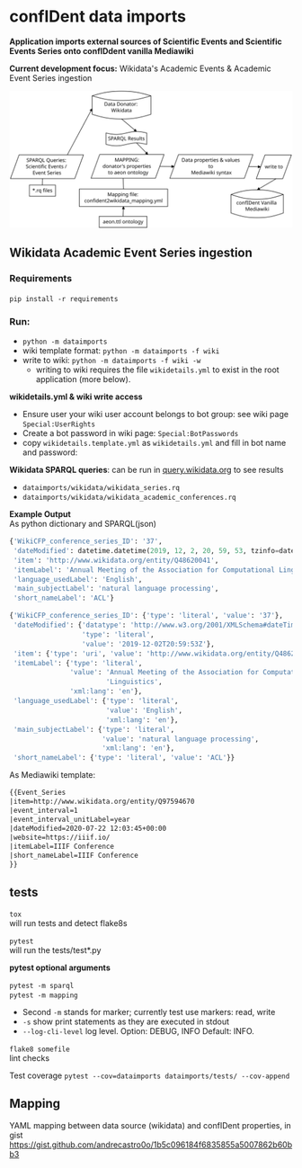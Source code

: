 # confIDent data imports 
**Application imports external sources of Scientific Events and Scientific Events Series onto confIDdent vanilla Mediawiki**

**Current development focus:**  Wikidata's Academic Events & Academic Event Series ingestion

![](docs/data_imports.svg)


## Wikidata Academic Event Series ingestion

###  Requirements
`pip install -r requirements` 

### Run:
* `python -m dataimports`
* wiki template format: `python -m dataimports -f wiki`
* write to wiki: `python -m dataimports -f wiki -w`
    * writing to wiki requires the file `wikidetails.yml` to exist in the root application (more below).


**wikidetails.yml & wiki write access**
* Ensure user your wiki user account belongs to bot group: see wiki page `Special:UserRights`
* Create a bot password in wiki page: `Special:BotPasswords`
* copy `wikidetails.template.yml` as `wikidetails.yml` and fill in bot name and password:<br/>
    
    
    
**Wikidata SPARQL queries**: can be run in [query.wikidata.org](https://query.wikidata.org/) to see results
* `dataimports/wikidata/wikidata_series.rq` 
* `dataimports/wikidata/wikidata_academic_conferences.rq`

**Example Output**  
As python dictionary and SPARQL(json) 
```python
{'WikiCFP_conference_series_ID': '37',
 'dateModified': datetime.datetime(2019, 12, 2, 20, 59, 53, tzinfo=datetime.timezone.utc),
 'item': 'http://www.wikidata.org/entity/Q48620041',
 'itemLabel': 'Annual Meeting of the Association for Computational Linguistics',
 'language_usedLabel': 'English',
 'main_subjectLabel': 'natural language processing',
 'short_nameLabel': 'ACL'}
```
```python
{'WikiCFP_conference_series_ID': {'type': 'literal', 'value': '37'},
 'dateModified': {'datatype': 'http://www.w3.org/2001/XMLSchema#dateTime',
                  'type': 'literal',
                  'value': '2019-12-02T20:59:53Z'},
 'item': {'type': 'uri', 'value': 'http://www.wikidata.org/entity/Q48620041'},
 'itemLabel': {'type': 'literal',
               'value': 'Annual Meeting of the Association for Computational '
                        'Linguistics',
               'xml:lang': 'en'},
 'language_usedLabel': {'type': 'literal',
                        'value': 'English',
                        'xml:lang': 'en'},
 'main_subjectLabel': {'type': 'literal',
                       'value': 'natural language processing',
                       'xml:lang': 'en'},
 'short_nameLabel': {'type': 'literal', 'value': 'ACL'}}
```

As Mediawiki template:
```
{{Event_Series
|item=http://www.wikidata.org/entity/Q97594670
|event_interval=1
|event_interval_unitLabel=year
|dateModified=2020-07-22 12:03:45+00:00
|website=https://iiif.io/
|itemLabel=IIIF Conference
|short_nameLabel=IIIF Conference
}}
```

## tests
`tox`<br/>
will run tests and detect flake8s

`pytest`<br/>
will run the tests/test*.py

**pytest optional arguments**

`pytest -m sparql`<br/>
`pytest -m mapping`<br/>
* Second `-m` stands for marker; currently test use markers: read, write
* `-s` show print statements as they are executed in stdout
*  `--log-cli-level` log level. Option: DEBUG, INFO Default: INFO.   

`flake8 somefile`<br/>
lint checks

Test coverage
`pytest --cov=dataimports dataimports/tests/ --cov-append`


## Mapping 
YAML mapping between data source (wikidata) and confIDent properties, in gist https://gist.github.com/andrecastro0o/1b5c096184f6835855a5007862b60bb3
